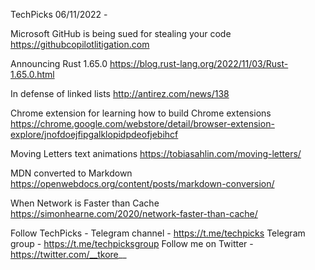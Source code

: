 TechPicks 06/11/2022 -

Microsoft GitHub is being sued for stealing your code
https://githubcopilotlitigation.com

Announcing Rust 1.65.0
https://blog.rust-lang.org/2022/11/03/Rust-1.65.0.html

In defense of linked lists
http://antirez.com/news/138

Chrome extension for learning how to build Chrome extensions
https://chrome.google.com/webstore/detail/browser-extension-explore/jnofdoejfipgalklopidpdeofjebihcf

Moving Letters text animations
https://tobiasahlin.com/moving-letters/

MDN converted to Markdown
https://openwebdocs.org/content/posts/markdown-conversion/

When Network is Faster than Cache
https://simonhearne.com/2020/network-faster-than-cache/

Follow TechPicks -
Telegram channel - https://t.me/techpicks
Telegram group - https://t.me/techpicksgroup
Follow me on Twitter - https://twitter.com/__tkore__